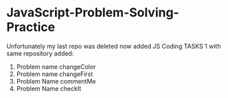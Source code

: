 # JavaScript-Problem-Solving-Practice
Unfortunately my last repo was deleted now added JS Coding TASKS 1 with same repository
added:
01. Problem name changeColor
02. Problem name changeFirst
03. Problem Name commentMe
04. Problem Name checkIt
